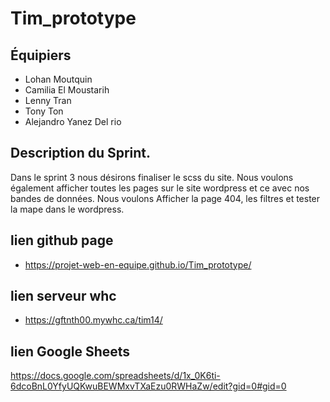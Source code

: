 # Tim_prototype

## Équipiers

- Lohan Moutquin
- Camilia El Moustarih
- Lenny Tran
- Tony Ton
- Alejandro Yanez Del rio

## Description du Sprint.

Dans le sprint 3 nous désirons finaliser le scss du site. Nous voulons également afficher toutes les pages sur le site wordpress et ce avec nos bandes de données. Nous voulons Afficher la page 404, les filtres et tester la mape dans le wordpress.

## lien github page

- https://projet-web-en-equipe.github.io/Tim_prototype/

## lien serveur whc

- https://gftnth00.mywhc.ca/tim14/

## lien Google Sheets

https://docs.google.com/spreadsheets/d/1x_0K6ti-6dcoBnL0YfyUQKwuBEWMxvTXaEzu0RWHaZw/edit?gid=0#gid=0
